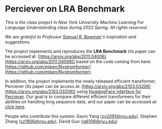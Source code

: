 # Perciever on LRA Benchmark

_This is the class project in New York University Machine Learning For Language Understanding class during 2022 Spring. All rights reserved._

_We are grateful to Professor [Samuel R. Bowman](https://cims.nyu.edu/~sbowman/)'s inspiration and suggestions._


The project implements and reproduces the **LRA Benchmark** (its paper can be accessed at: [https://arxiv.org/abs/2011.04006](https://arxiv.org/abs/2011.04006)) based on the code coming from here: [https://github.com/mlpen/Nystromformer](https://github.com/mlpen/Nystromformer).

In addition, the project implements the newly released efficient transformer, Perciever (its paper can be access at: [https://arxiv.org/abs/2103.03206](https://arxiv.org/abs/2103.03206)) using [HuggingFace interface for Perciever](https://huggingface.co/docs/transformers/model_doc/perceiver). Our goal is to compare different efficient transformers for their abilities on handling long sequence data, and our paper can be accessed at: [click here](https://drive.google.com/file/d/1ScjeETTqjyDoM-cOC2-arJ6QKqZ3jcJ0/view?usp=sharing).

People who contribute this system: Gavin Yang (zy2091@nyu.edu), Stephen Zhang (cz1906@nyu.edu), David Guo (jg6109@nyu.edu)
